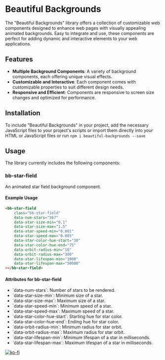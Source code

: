 # Beautiful Backgrounds

The "Beautiful Backgrounds" library offers a collection of customizable web components designed to enhance web pages with visually appealing animated backgrounds. Easy to integrate and use, these components are perfect for adding dynamic and interactive elements to your web applications.

## Features

- **Multiple Background Components**: A variety of background components, each offering unique visual effects.
- **Customizable and Interactive**: Each component comes with customizable properties to suit different design needs.
- **Responsive and Efficient**: Components are responsive to screen size changes and optimized for performance.

## Installation

To include "Beautiful Backgrounds" in your project, add the necessary JavaScript files to your project's scripts or import them directly into your HTML or JavaScript files or run `npm i beautiful-backgrounds --save`

## Usage

The library currently includes the following components:

### bb-star-field

An animated star field background component.

#### Example Usage

```html
<bb-star-field
    class="bb-star-field"
    data-num-stars="567"
    data-star-size-min="0.1"
    data-star-size-max="1.5"
    data-star-speed-min="0.001"
    data-star-speed-max="0.003"
    data-star-color-hue-start="30"
    data-star-color-hue-end="75"
    data-orbit-radius-min="10"
    data-orbit-radius-max="300"
    data-star-lifespan-min="1000"
    data-star-lifespan-max="50000"
></bb-star-field>
```

#### Attributes for bb-star-field

- ´data-num-stars´: Number of stars to be rendered.
- ´data-star-size-min´: Minimum size of a star.
- ´data-star-size-max´: Maximum size of a star.
- ´data-star-speed-min´: Minimum speed of a star.
- ´data-star-speed-max´: Maximum speed of a star.
- ´data-star-color-hue-start´: Starting hue for star color.
- ´data-star-color-hue-end´: Ending hue for star color.
- ´data-orbit-radius-min´: Minimum radius for star orbit.
- ´data-orbit-radius-max´: Maximum radius for star orbit.
- ´data-star-lifespan-min´: Minimum lifespan of a star in milliseconds.
- ´data-star-lifespan-max´: Maximum lifespan of a star in milliseconds.

[![ko-fi](https://ko-fi.com/img/githubbutton_sm.svg)](https://ko-fi.com/A0A3QJPZ9)
